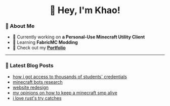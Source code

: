 <h1 align="center">👋 Hey, I'm Khao!</h1>

### 🌟 About Me

- 🔭 Currently working on **a Personal-Use Minecraft Utility Client**
- 🌱 Learning **FabricMC Modding**
- 📂 Check out my **[Portfolio](https://www.khaodoes.dev/)**

---

### 📝 Latest Blog Posts
<!-- BLOG-POST-LIST:START -->
- [how i got access to thousands of students&#39; credentials](https://www.khaodoes.dev/blog/how-i-got-access-to-thousands-of-students-credentials)
- [minecraft bots research](https://www.khaodoes.dev/blog/minecraft-bots-research)
- [website redesign](https://www.khaodoes.dev/blog/website-redesign)
- [my opinions on how to keep a minecraft smp alive](https://www.khaodoes.dev/blog/how-to-properly-keep-a-smp-alive)
- [i love rust&#39;s try catches](https://www.khaodoes.dev/blog/javascript-try-catch-kinda-sucks)
<!-- BLOG-POST-LIST:END -->
